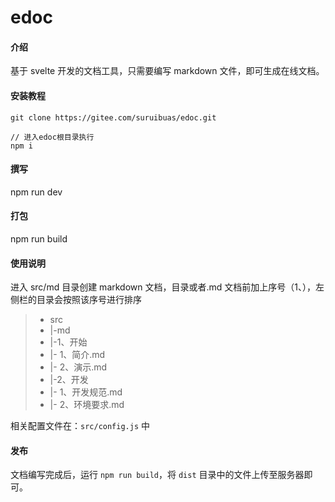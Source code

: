 # edoc

#### 介绍

基于 svelte 开发的文档工具，只需要编写 markdown 文件，即可生成在线文档。

#### 安装教程

```
git clone https://gitee.com/suruibuas/edoc.git

// 进入edoc根目录执行
npm i
```

#### 撰写

npm run dev

#### 打包

npm run build

#### 使用说明

进入 src/md 目录创建 markdown 文档，目录或者.md 文档前加上序号（1、），左侧栏的目录会按照该序号进行排序

> - src
> - |-md
> - |-1、开始
> - |- 1、简介.md
> - |- 2、演示.md
> - |-2、开发
> - |- 1、开发规范.md
> - |- 2、环境要求.md

相关配置文件在：`src/config.js` 中

#### 发布

文档编写完成后，运行 `npm run build`，将 `dist` 目录中的文件上传至服务器即可。